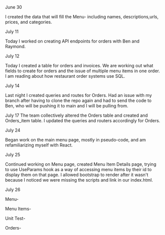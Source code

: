 June 30

I created the data that will fill the Menu- including names, descriptions,urls, prices, and categories.

July 11

Today I worked on creating API endpoints for orders with Ben and Raymond.

July 12

Today I created a table for orders and invoices. We are working out what fields to create for orders and the issue of multiple menu items in one order. I am reading about how restaurant order systems use SQL.

July 14

Last night I created queries and routes for Orders. Had an issue with my branch after having to clone the repo again and had to send the code to Ben, who will be pushing it to main and I will be pulling from.

July 17
The team collectively altered the Orders table and created and Orders_item table. I updated the queries and routers accordingly for Orders.

July 24

Began work on the main menu page, mostly in pseudo-code, and am refamiliarizing myself with React.

July 25

Continued working on Menu page, created Menu Item Details page, trying to use UseParams hook as a way of accessing menu items by their id to display them on that page. I allowed bootstrap to render after it wasn't because I noticed we were missing the scripts and link in our index.html.

July 26

Menu-

Menu Items-

Unit Test-

Orders-
